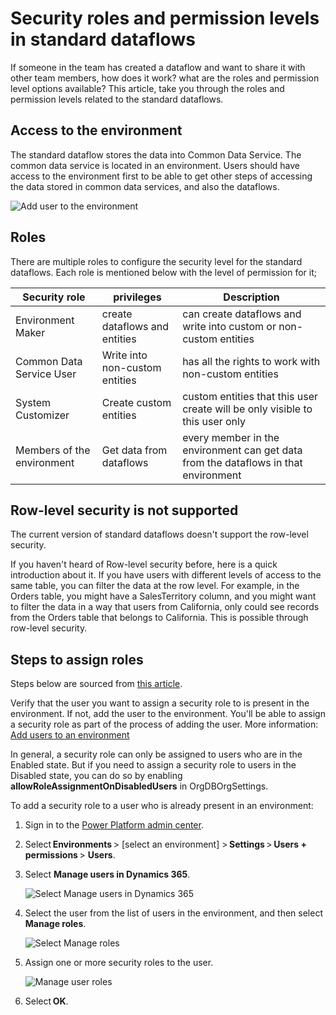 # Security roles and permission levels in standard dataflows

If someone in the team has created a dataflow and want to share it with other team members, how does it work? what are the roles and permission level options available? This article, take you through the roles and permission levels related to the standard dataflows.

## Access to the environment

The standard dataflow stores the data into Common Data Service. The common data service is located in an environment. Users should have access to the environment first to be able to get other steps of accessing the data stored in common data services, and also the dataflows.

![Add user to the environment](https://docs.microsoft.com/power-platform/admin/media/add-user.png)

## Roles

There are multiple roles to configure the security level for the standard dataflows. Each role is mentioned below with the level of permission for it;

| Security role              | privileges                     | Description                                                  |
| -------------------------- | ------------------------------ | ------------------------------------------------------------ |
| Environment Maker          | create dataflows and entities  | can create dataflows and write into custom or non-custom entities |
| Common Data Service User   | Write into non-custom entities | has all the rights to work with non-custom entities          |
| System Customizer          | Create custom entities         | custom entities that this user create will be only visible to this user only |
| Members of the environment | Get data from dataflows        | every member in the environment can get data from the dataflows in that environment |

## Row-level security is not supported

The current version of standard dataflows doesn't support the row-level security.

If you haven't heard of Row-level security before, here is a quick introduction about it. If you have users with different levels of access to the same table, you can filter the data at the row level. For example, in the Orders table, you might have a SalesTerritory column, and you might want to filter the data in a way that users from California, only could see records from the Orders table that belongs to California. This is possible through row-level security.

## Steps to assign roles

Steps below are sourced from [this article](https://docs.microsoft.com/power-platform/admin/database-security). 

Verify that the user you want to assign a security role to is present in the environment. If not, add the user to the environment. You'll be able to assign a security role as part of the process of adding the user. More information: [Add users to an environment](https://docs.microsoft.com/power-platform/admin/add-users-to-environment)

In general, a security role can only be assigned to users who are in the Enabled state. But if you need to assign a security role to users in the Disabled state, you can do so by enabling **allowRoleAssignmentOnDisabledUsers** in OrgDBOrgSettings.

To add a security role to a user who is already present in an environment:

1. Sign in to the [Power Platform admin center](https://admin.powerplatform.microsoft.com/).

2. Select **Environments** > [select an environment] > **Settings** > **Users + permissions** > **Users**.

3. Select **Manage users in Dynamics 365**.

   ![Select Manage users in Dynamics 365](https://docs.microsoft.com/power-platform/admin/media/manage-users-dynamics-365.png)

4. Select the user from the list of users in the environment, and then select **Manage roles**.

   ![Select Manage roles](https://docs.microsoft.com/power-platform/admin/media/select-manage-roles.png)

5. Assign one or more security roles to the user.

   ![Manage user roles](https://docs.microsoft.com/power-platform/admin/media/manage-user-roles.png)

6. Select **OK**.
